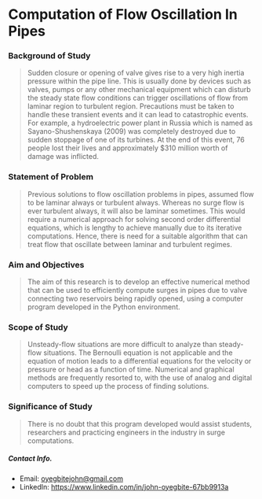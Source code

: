 # Computation of Flow Oscillation In Pipes
### **Background of Study**
> Sudden closure or opening of valve gives rise to a very high inertia pressure within the pipe
line. This is usually done by devices such as valves, pumps or any other mechanical
equipment which can disturb the steady state flow conditions can trigger oscillations of flow
from laminar region to turbulent region. Precautions must be taken to handle these transient
events and it can lead to catastrophic events. For example, a hydroelectric power plant in
Russia which is named as Sayano-Shushenskaya (2009) was completely destroyed due to
sudden stoppage of one of its turbines. At the end of this event, 76 people lost their lives and
approximately $310 million worth of damage was inflicted. 

### **Statement of Problem**
> Previous solutions to flow oscillation problems in pipes, assumed flow to be laminar
always or turbulent always. Whereas no surge flow is ever turbulent always, it will
also be laminar sometimes.
This would require a numerical approach for solving second order differential
equations, which is lengthy to achieve manually due to its iterative computations.
Hence, there is need for a suitable algorithm that can treat flow that oscillate between
laminar and turbulent regimes.

### **Aim and Objectives**
> The aim of this research is to develop an effective numerical method that can be used to
efficiently compute surges in pipes due to valve connecting two reservoirs being rapidly
opened, using a computer program developed in the Python environment.

### **Scope of Study**
> Unsteady-flow situations are more difficult to analyze than steady-flow situations. The
Bernoulli equation is not applicable and the equation of motion leads to a differential
equations for the velocity or pressure or head as a function of time. Numerical and graphical
methods are frequently resorted to, with the use of analog and digital computers to speed up
the process of finding solutions.

### **Significance of Study**
> There is no doubt that this program developed would assist students, researchers and
practicing engineers in the industry in surge computations.

##### **Contact Info.**
* Email: oyegbitejohn@gmail.com
* LinkedIn: https://www.linkedin.com/in/john-oyegbite-67bb9913a
